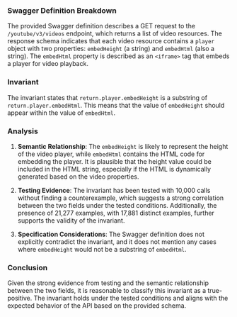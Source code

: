 ### Swagger Definition Breakdown
The provided Swagger definition describes a GET request to the `/youtube/v3/videos` endpoint, which returns a list of video resources. The response schema indicates that each video resource contains a `player` object with two properties: `embedHeight` (a string) and `embedHtml` (also a string). The `embedHtml` property is described as an `<iframe>` tag that embeds a player for video playback.

### Invariant
The invariant states that `return.player.embedHeight` is a substring of `return.player.embedHtml`. This means that the value of `embedHeight` should appear within the value of `embedHtml`.

### Analysis
1. **Semantic Relationship**: The `embedHeight` is likely to represent the height of the video player, while `embedHtml` contains the HTML code for embedding the player. It is plausible that the height value could be included in the HTML string, especially if the HTML is dynamically generated based on the video properties.

2. **Testing Evidence**: The invariant has been tested with 10,000 calls without finding a counterexample, which suggests a strong correlation between the two fields under the tested conditions. Additionally, the presence of 21,277 examples, with 17,881 distinct examples, further supports the validity of the invariant.

3. **Specification Considerations**: The Swagger definition does not explicitly contradict the invariant, and it does not mention any cases where `embedHeight` would not be a substring of `embedHtml`. 

### Conclusion
Given the strong evidence from testing and the semantic relationship between the two fields, it is reasonable to classify this invariant as a true-positive. The invariant holds under the tested conditions and aligns with the expected behavior of the API based on the provided schema.
